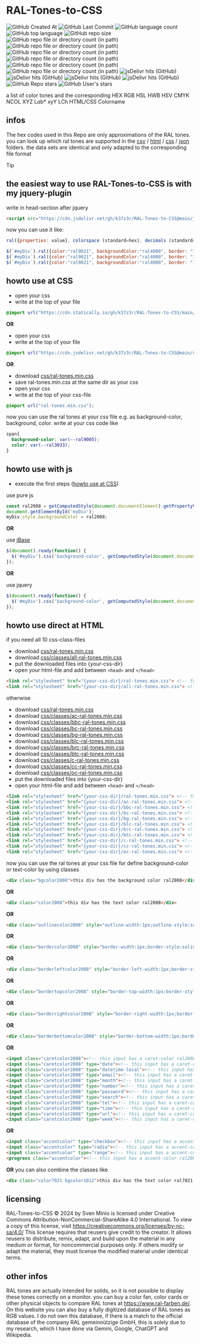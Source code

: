 # RAL-Tones-to-CSS
![GitHub Created At](https://img.shields.io/github/created-at/k37z3r/RAL-Tones-to-CSS)
![GitHub Last Commit](https://img.shields.io/github/last-commit/k37z3r/RAL-Tones-to-CSS)
![GitHub language count](https://img.shields.io/github/languages/count/k37z3r/RAL-Tones-to-CSS)
![GitHub top language](https://img.shields.io/github/languages/top/k37z3r/RAL-Tones-to-CSS)
![GitHub repo size](https://img.shields.io/github/repo-size/k37z3r/RAL-Tones-to-CSS)
![GitHub repo file or directory count (in path)](https://img.shields.io/github/directory-file-count/k37z3r/RAL-Tones-to-CSS/css?label=CSS-files)
![GitHub repo file or directory count (in path)](https://img.shields.io/github/directory-file-count/k37z3r/RAL-Tones-to-CSS/json?label=JSON-files)
![GitHub repo file or directory count (in path)](https://img.shields.io/github/directory-file-count/k37z3r/RAL-Tones-to-CSS/csv?label=CSV-files)
![GitHub repo file or directory count (in path)](https://img.shields.io/github/directory-file-count/k37z3r/RAL-Tones-to-CSS/html?label=HTML-files)
![GitHub repo file or directory count (in path)](https://img.shields.io/github/directory-file-count/k37z3r/RAL-Tones-to-CSS/php?label=PHP-files)
![GitHub repo file or directory count (in path)](https://img.shields.io/github/directory-file-count/k37z3r/RAL-Tones-to-CSS/js?label=JS-files)
![jsDelivr hits (GitHub)](https://img.shields.io/jsdelivr/gh/hd/k37z3r/RAL-Tones-to-CSS)
![jsDelivr hits (GitHub)](https://img.shields.io/jsdelivr/gh/hw/k37z3r/RAL-Tones-to-CSS)
![jsDelivr hits (GitHub)](https://img.shields.io/jsdelivr/gh/hm/k37z3r/RAL-Tones-to-CSS)
![jsDelivr hits (GitHub)](https://img.shields.io/jsdelivr/gh/hy/k37z3r/RAL-Tones-to-CSS)
![GitHub Repo stars](https://img.shields.io/github/stars/k37z3r/RAL-Tones-to-CSS?label=Repo-Stars)
![GitHub User's stars](https://img.shields.io/github/stars/k37z3r?label=my%20Stars)


a list of color tones and the corresponding HEX RGB HSL HWB HSV CMYK NCOL XYZ L*a*b* xyY LCh HTML/CSS Colorname

## infos
The hex codes used in this Repo are only approximations of the RAL tones. you can look up which ral tones are supported in the [csv](csv) / [html](html) / [css](css) / [json](json) folders. the data sets are identical and only adapted to the corresponding file format

> [!TIP]
> ## the easiest way to use RAL-Tones-to-CSS is with my jquery-plugin
> write in head-section after jquery
> ```html
> <script src="https://cdn.jsdelivr.net/gh/k37z3r/RAL-Tones-to-CSS@main/js/ral-tones.min.js"></script>
> ```
> now you can use it like:
> ```js
> ral({properties: value}, colorspace (standard=hex), decimals (standard=0))
> 
> $(`#myDiv`).ral({color:"ral9021", backgroundColor:"ral4000", border: "1px solid ral1016"}); /* colorspace is hex */
> $(`#myDiv`).ral({color:"ral9021", backgroundColor:"ral4000", border: "1px solid ral1016"}, "hsl"); /* colorspace is hsl */
> $(`#myDiv`).ral({color:"ral9021", backgroundColor:"ral4000", border: "1px solid ral1016"}, "lab", 2); /* colorspace is lab with 2 decimals */
> ```

## howto use at CSS
* open your css
* write at the top of your file
```css
@import url("https://cdn.statically.io/gh/k37z3r/RAL-Tones-to-CSS/main/css/ral-tones.min.css");
```
**OR**
* open your css
* write at the top of your file
```css
@import url("https://cdn.jsdelivr.net/gh/k37z3r/RAL-Tones-to-CSS@main/css/ral-tones.min.css");
```
**OR**
* download [css/ral-tones.min.css](css/ral-tones.min.css)
* save ral-tones.min.css at the same dir as your css
* open your css
* write at the top of your css-file
```css
@import url("ral-tones.min.css");
```


now you can use the ral tones at your css file e.g. as background-color, background, color. write at your css code like
```css
span{
  background-color: var(--ral9005);
  color: var(--ral3033);
}
```
## howto use with js
* execute the first steps ([howto use at CSS](?plain=0#howto-use-at-css))

use pure js
```js
const ral2008 = getComputedStyle(document.documentElement).getPropertyValue("--ral2008");
document.getElementById('myDiv');
myDiv.style.backgroundColor = ral2008;
```
**OR**

use [jBase](https://github.com/k37z3r/jBase)
```js
$(document).ready(function() {
  $('#myDiv').css('background-color', getComputedStyle(document.documentElement).getPropertyValue('--ral2008'));
});
```
**OR**

use jquery
```js
$(document).ready(function() {
  $('#myDiv').css('background-color', getComputedStyle(document.documentElement).getPropertyValue('--ral2008'));
});
```
## howto use direct at HTML
if you need all 10 css-class-files
* download [css/ral-tones.min.css](css/ral-tones.min.css)
* download [css/classes/all-ral-tones.min.css](css/classes/all-ral-tones.min.css)
* put the downloaded files into {your-css-dir}
* open your html-file and add between ```<head>``` and ```</head>```
```html
<link rel="stylesheet" href="{your-css-dir}/ral-tones.min.css"> <!-- for ral-tones -->
<link rel="stylesheet" href="{your-css-dir}/all-ral-tones.min.css"> <!-- for all in one class file -->
```

otherwise
* download [css/ral-tones.min.css](css/ral-tones.min.css)
* download [css/classes/ac-ral-tones.min.css](css/classes/ac-ral-tones.min.css)
* download [css/classes/bbc-ral-tones.min.css](css/classes/bbc-ral-tones.min.css)
* download [css/classes/bc-ral-tones.min.css](css/classes/bc-ral-tones.min.css)
* download [css/classes/bg-ral-tones.min.css](css/classes/bg-ral-tones.min.css)
* download [css/classes/blc-ral-tones.min.css](css/classes/blc-ral-tones.min.css)
* download [css/classes/brc-ral-tones.min.css](css/classes/brc-ral-tones.min.css)
* download [css/classes/btc-ral-tones.min.css](css/classes/btc-ral-tones.min.css)
* download [css/classes/c-ral-tones.min.css](css/classes/c-ral-tones.min.css)
* download [css/classes/cc-ral-tones.min.css](css/classes/cc-ral-tones.min.css)
* download [css/classes/oc-ral-tones.min.css](css/classes/oc-ral-tones.min.css)
* put the downloaded files into {your-css-dir}
* open your html-file and add between ```<head>``` and ```</head>```
```html
<link rel="stylesheet" href="{your-css-dir}/ral-tones.min.css"> <!-- for ral-tones -->
<link rel="stylesheet" href="{your-css-dir}/ac-ral-tones.min.css"> <!-- for accent-color -->
<link rel="stylesheet" href="{your-css-dir}/bbc-ral-tones.min.css"> <!-- for border-bottom-color -->
<link rel="stylesheet" href="{your-css-dir}/bc-ral-tones.min.css"> <!-- for border-color -->
<link rel="stylesheet" href="{your-css-dir}/bg-ral-tones.min.css"> <!-- for background-color -->
<link rel="stylesheet" href="{your-css-dir}/blc-ral-tones.min.css"> <!-- for border-left-color -->
<link rel="stylesheet" href="{your-css-dir}/brc-ral-tones.min.css"> <!-- for border-right-color -->
<link rel="stylesheet" href="{your-css-dir}/btc-ral-tones.min.css"> <!-- for border-top-color -->
<link rel="stylesheet" href="{your-css-dir}/c-ral-tones.min.css"> <!-- for text-color -->
<link rel="stylesheet" href="{your-css-dir}/cc-ral-tones.min.css"> <!-- for caret-color -->
<link rel="stylesheet" href="{your-css-dir}/oc-ral-tones.min.css"> <!-- for outline-color -->
```

now you can use the ral tones at your css file for define background-color or text-color by using classes
```html
<div class="bgcolor2008">this div has the background color ral2008</div>
```
**OR**
```html
<div class="color2008">this div has the text color ral2008</div>
```
**OR**
```html
<div class="outlinecolor2008" style="outline-width:1px;outline-style:solid;">this div has a border with color ral2008</div>
```
**OR**
```html
<div class="bordercolor2008" style="border-width:1px;border-style:solid;">this div has a border with color ral2008</div>
```
**OR**
```html
<div class="borderleftcolor2008" style="border-left-width:1px;border-style:solid;">this div has a left border with color ral2008</div>
```
**OR**
```html
<div class="bordertopcolor2008" style="border-top-width:1px;border-style:solid;">this div has a top border with color ral2008</div>
```
**OR**
```html
<div class="borderrightcolor2008" style="border-right-width:1px;border-style:solid;">this div has a right border with color ral2008</div>
```
**OR**
```html
<div class="borderbottomcolor2008" style="border-bottom-width:1px;border-style:solid;">this div has a bottom border with color ral2008</div>
```
**OR**
```html
<input class="caretcolor2008"><!-- this input has a caret-color ral2008 -->
<input class="caretcolor2008" type="date"><!-- this input has a caret-color ral2008 -->
<input class="caretcolor2008" type="datetime-local"><!-- this input has a caret-color ral2008 -->
<input class="caretcolor2008" type="email"><!-- this input has a caret-color ral2008 -->
<input class="caretcolor2008" type="month"><!-- this input has a caret-color ral2008 -->
<input class="caretcolor2008" type="number"><!-- this input has a caret-color ral2008 -->
<input class="caretcolor2008" type="password"><!-- this input has a caret-color ral2008 -->
<input class="caretcolor2008" type="search"><!-- this input has a caret-color ral2008 -->
<input class="caretcolor2008" type="tel"><!-- this input has a caret-color ral2008 -->
<input class="caretcolor2008" type="time"><!-- this input has a caret-color ral2008 -->
<input class="caretcolor2008" type="url"><!-- this input has a caret-color ral2008 -->
<input class="caretcolor2008" type="week"><!-- this input has a caret-color ral2008 -->
```
**OR**
```html
<input class="accentcolor" type="checkbox"><!-- this input has a accent-color ral2008 -->
<input class="accentcolor" type="radio"><!-- this input has a accent-color ral2008 -->
<input class="accentcolor" type="range"><!-- this input has a accent-color ral2008 -->
<progress class="accentcolor"><!-- this input has a accent-color ral2008 -->
```
**OR**
you can also combine the classes like
```html
<div class="color7021 bgcolor1012">this div has the text color ral7021 and background color ral1012</div>
```
## licensing
RAL-Tones-to-CSS © 2024 by Sven Minio is licensed under Creative Commons Attribution-NonCommercial-ShareAlike 4.0 International. To view a copy of this license, visit https://creativecommons.org/licenses/by-nc-sa/4.0/ This license requires that reusers give credit to the creator. It allows reusers to distribute, remix, adapt, and build upon the material in any medium or format, for noncommercial purposes only. If others modify or adapt the material, they must license the modified material under identical terms.

## other infos
RAL tones are actually intended for solids, so it is not possible to display these tones correctly on a monitor. you can buy a color fan, color cards or other physical objects to compare RAL tones at https://www.ral-farben.de/. On this website you can also buy a fully digitized database of RAL tones as RGB values. I do not own this database, if there is a match to the official database of the company RAL gemeinnützige GmbH, this is solely due to my research, which I have done via Gemini, Google, ChatGPT and Wikipedia.

